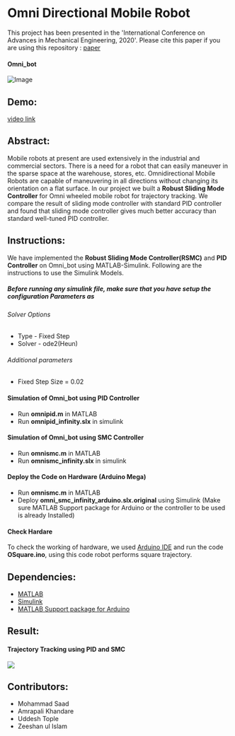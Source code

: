 # Omni Directional Mobile Robot
 This project has been presented in the 'International Conference on Advances in Mechanical Engineering, 2020'.
 Please cite this paper if you are using this repository : [paper](https://www.springer.com/in/book/9789811536380)
 #### Omni_bot
  ![Image](https://github.com/saad2121/Omni_bot/blob/master/omni_bot.jpg)

 ## Demo:
[video link](https://drive.google.com/file/d/12JdKOwPNl6Pa24-NKA-WGQgfvkBHokF6/view?usp=sharing)
  
 ## Abstract:
Mobile robots at present are used extensively in the industrial and commercial sectors. There is a need for a robot that can easily maneuver in the sparse space at the warehouse, stores, etc. Omnidirectional Mobile Robots are capable of maneuvering in all directions without changing its orientation on a flat surface. In our project we built a **Robust Sliding Mode Controller** for Omni wheeled mobile robot for trajectory tracking. We compare the result of sliding mode controller with standard PID controller and found that sliding mode controller gives much better accuracy than standard well-tuned PID controller.

## Instructions:
 We have implemented the **Robust Sliding Mode Controller(RSMC)** and **PID Controller** on Omni_bot using MATLAB-Simulink. Following are the instructions to use the Simulink Models.
##### Before running any simulink file, make sure that you have setup the configuration Parameters as
###### Solver Options
  * Type - Fixed Step
  * Solver - ode2(Heun)
###### Additional parameters
 * Fixed Step Size = 0.02

#### Simulation of Omni_bot using PID Controller
 * Run **omnipid.m** in MATLAB
 * Run **omnipid_infinity.slx** in simulink 
 
#### Simulation of Omni_bot using SMC Controller
 * Run **omnismc.m** in MATLAB
 * Run **omnismc_infinity.slx** in simulink 

#### Deploy the Code on Hardware (Arduino Mega)
 * Run **omnismc.m** in MATLAB
 * Deploy **omni_smc_infinity_arduino.slx.original** using Simulink (Make sure MATLAB Support package for Arduino or the controller to be used is already Installed)

#### Check Hardare
  To check the working of hardware, we used [Arduino IDE](https://www.arduino.cc/en/main/software) and run the code **OSquare.ino**, using this code robot performs square trajectory.
  
## Dependencies:
* [MATLAB](https://in.mathworks.com/products/matlab.html)
* [Simulink](https://in.mathworks.com/products/simulink.html)
* [MATLAB Support package for Arduino ](https://in.mathworks.com/matlabcentral/fileexchange/47522-matlab-support-package-for-arduino-hardware)

## Result:
#### Trajectory Tracking using PID and SMC 
![](https://github.com/saad2121/Omni_bot/blob/master/final%20trajectory.png)

## Contributors:
* Mohammad Saad
* Amrapali Khandare
* Uddesh Tople
* Zeeshan ul Islam
